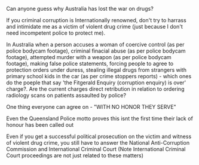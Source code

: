 Can anyone guess why Australia has lost the war on drugs?

If you criminal corruption is Internationally renowned, don't try to harrass and intimidate me as a victim of violent drug crime (just because I don't need incompetent police to protect me).

In Australia when a person accuses a woman of coercive control (as per police bodycam footage), criminal finacial abuse (as per police bodycam footage), attempted murder with a weapon (as per police bodycam footage), making false police statements, forcing people to agree to protection orders under duress, stealing illegal drugs from strangers with primary school kids in the car (as per crime stoppers reports) - which ones do the poeple that say 'the Fitgerald Enquiry (corruption enquiry) is over' charge?. Are the current charges direct retribution in relation to ordering radiology scans on patients assaulted by police? 

One thing everyone can agree on - "WITH NO HONOR THEY SERVE"

Even the Queensland Police motto proves this isnt the first time their lack of honour has been called out

Even if you get a successful political prosecution on the victim and witness of violent drug crime, you still have to answer the National Anti-Corruption Commission and International Criminal Court (Note International Criminal Court proceedings are not just related to these matters)
